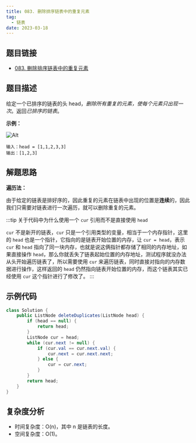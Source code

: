 ```yaml
---
title: 083. 删除排序链表中的重复元素
tag:
  - 链表
date: 2023-03-18
---
```


## 题目链接

- [083. 删除排序链表中的重复元素](https://leetcode.cn/problems/remove-duplicates-from-sorted-list/)

## 题目描述 <Badge text="简单" type="tip"/>

给定一个已排序的链表的头 head，*删除所有重复的元素，使每个元素只出现一次*。返回*已排序的链表*。

**示例：**

![Alt](https://assets.leetcode.com/uploads/2021/01/04/list2.jpg)

```
输入：head = [1,1,2,3,3]
输出：[1,2,3]
```

## 解题思路

**遍历法：**

由于给定的链表是排好序的，因此重复的元素在链表中出现的位置是**连续**的，因此我们只需要对链表进行一次遍历，就可以删除重复的元素。

:::tip 
关于代码中为什么使用一个 `cur` 引用而不是直接使用 `head`

`cur` 不是新开的链表，`cur` 只是一个引用类型的变量，相当于一个内存指针，这里的 `head` 也是一个指针，它指向的是链表开始位置的内存，让 `cur = head`，表示 `cur` 和 `head` 指向了同一块内存，也就是说这俩指针都存储了相同的内存地址，如果直接操作 `head`，那么你就丢失了链表起始位置的内存地址，测试程序就没办法从头开始遍历链表了，所以需要使用 `cur` 来遍历链表，同时直接对指向的内存数据进行操作，这样返回的 `head` 仍然指向链表开始位置的内存，而这个链表其实已经使用 `cur` 这个指针进行了修改了。
:::

## 示例代码

```java
class Solution {
    public ListNode deleteDuplicates(ListNode head) {
        if (head == null) {
            return head;
        }
        ListNode cur = head;
        while (cur.next != null) {
            if (cur.val == cur.next.val) {
                cur.next = cur.next.next;
            } else {
                cur = cur.next;
            }
        }
        return head;
    }
}
```

## 复杂度分析

- 时间复杂度：O(n)，其中 n 是链表的长度。
- 空间复杂度：O(1)。